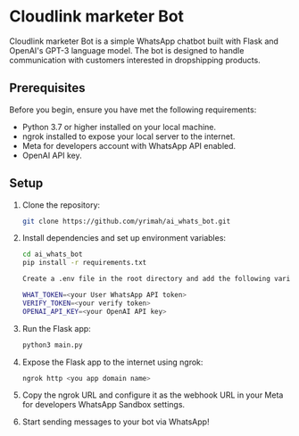 # Cloudlink marketer Bot

Cloudlink marketer Bot is a simple WhatsApp chatbot built with Flask and OpenAI's GPT-3 language model. The bot is designed to handle communication with customers interested in dropshipping products.

## Prerequisites

Before you begin, ensure you have met the following requirements:

- Python 3.7 or higher installed on your local machine.
- ngrok installed to expose your local server to the internet.
- Meta for developers account with WhatsApp API enabled.
- OpenAI API key.

## Setup

1. Clone the repository:

   ```bash
   git clone https://github.com/yrimah/ai_whats_bot.git

2. Install dependencies and set up environment variables:

    ```bash
    cd ai_whats_bot
    pip install -r requirements.txt

    Create a .env file in the root directory and add the following variables:

    WHAT_TOKEN=<your User WhatsApp API token>
    VERIFY_TOKEN=<your verify token>
    OPENAI_API_KEY=<your OpenAI API key>

3. Run the Flask app:

    ```bash
    python3 main.py

4. Expose the Flask app to the internet using ngrok:

    ```bash
    ngrok http <you app domain name>

5. Copy the ngrok URL and configure it as the webhook URL in your Meta for developers WhatsApp Sandbox settings.

6. Start sending messages to your bot via WhatsApp!